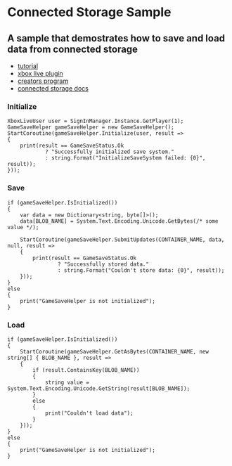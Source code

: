# Connected Storage Sample
## A sample that demostrates how to save and load data from connected storage

* [tutorial](https://www.youtube.com/watch?v=CgzYb9yHThA)
* [xbox live plugin](https://github.com/Microsoft/xbox-live-unity-plugin)
* [creators program](https://www.xbox.com/en-US/developers/creators-program)
* [connected storage docs](https://docs.microsoft.com/en-us/windows/uwp/xbox-live/storage-platform/connected-storage/connected-storage-overview)

### Initialize
```
XboxLiveUser user = SignInManager.Instance.GetPlayer(1);
GameSaveHelper gameSaveHelper = new GameSaveHelper();
StartCoroutine(gameSaveHelper.Initialize(user, result =>
{
    print(result == GameSaveStatus.Ok
            ? "Successfully initialized save system."
            : string.Format("InitializeSaveSystem failed: {0}", result));
}));
```

### Save
```
if (gameSaveHelper.IsInitialized())
{
    var data = new Dictionary<string, byte[]>();
    data[BLOB_NAME] = System.Text.Encoding.Unicode.GetBytes(/* some value */);

    StartCoroutine(gameSaveHelper.SubmitUpdates(CONTAINER_NAME, data, null, result =>
    {
        print(result == GameSaveStatus.Ok
                ? "Successfully stored data."
                : string.Format("Couldn't store data: {0}", result));
    }));
}
else
{
    print("GameSaveHelper is not initialized");
}
```

### Load
```
if (gameSaveHelper.IsInitialized())
{
    StartCoroutine(gameSaveHelper.GetAsBytes(CONTAINER_NAME, new string[] { BLOB_NAME }, result =>
    {
        if (result.ContainsKey(BLOB_NAME))
        {
            string value = System.Text.Encoding.Unicode.GetString(result[BLOB_NAME]);
        }
        else
        {
            print("Couldn't load data");
        }
    }));
}
else
{
    print("GameSaveHelper is not initialized");
}
```

